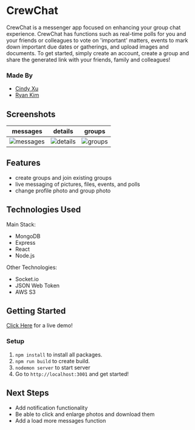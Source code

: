 # CrewChat

CrewChat is a messenger app focused on enhancing your group chat experience. CrewChat has functions such as real-time polls for you and your friends or colleagues to vote on 'important' matters, events to mark down important due dates or gatherings, and upload images and documents. To get started, simply create an account, create a group and share the generated link with your friends, family and colleagues!

### Made By

- [Cindy Xu](https://github.com/C1ndyy)
- [Ryan Kim](https://github.com/hanjun1)

## Screenshots

|                   messages                   |                   details                   |                   groups                   |
| :------------------------------------------: | :-----------------------------------------: | :----------------------------------------: |
| ![messages](https://i.imgur.com/GlOEArq.png) | ![details](https://i.imgur.com/TKNnYrY.png) | ![groups](https://i.imgur.com/owsfgPD.png) |

## Features

- create groups and join existing groups
- live messaging of pictures, files, events, and polls
- change profile photo and group photo

## Technologies Used

Main Stack:

- MongoDB
- Express
- React
- Node.js

Other Technologies:

- Socket.io
- JSON Web Token
- AWS S3

## Getting Started

[Click Here](https://crew-chat-app.herokuapp.com/) for a live demo!

### Setup

1. `npm install` to install all packages.
2. `npm run build` to create build.
3. `nodemon server` to start server
4. Go to `http://localhost:3001` and get started!

## Next Steps

- Add notification functionality
- Be able to click and enlarge photos and download them
- Add a load more messages function
